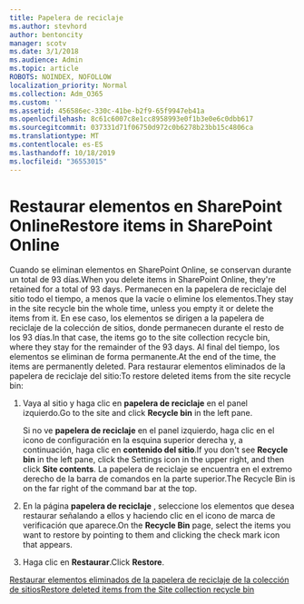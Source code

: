 ```yaml
---
title: Papelera de reciclaje
ms.author: stevhord
author: bentoncity
manager: scotv
ms.date: 3/1/2018
ms.audience: Admin
ms.topic: article
ROBOTS: NOINDEX, NOFOLLOW
localization_priority: Normal
ms.collection: Adm_O365
ms.custom: ''
ms.assetid: 456586ec-330c-41be-b2f9-65f9947eb41a
ms.openlocfilehash: 8c61c6007c8e1cc8958993e0f1b3e0e6c0dbb617
ms.sourcegitcommit: 037331d71f06750d972c0b6278b23bb15c4806ca
ms.translationtype: MT
ms.contentlocale: es-ES
ms.lasthandoff: 10/18/2019
ms.locfileid: "36553015"
---
```

# <a name="restore-items-in-sharepoint-online"></a><span data-ttu-id="80b34-102">Restaurar elementos en SharePoint Online</span><span class="sxs-lookup"><span data-stu-id="80b34-102">Restore items in SharePoint Online</span></span>

<span data-ttu-id="80b34-103">Cuando se eliminan elementos en SharePoint Online, se conservan durante un total de 93 días.</span><span class="sxs-lookup"><span data-stu-id="80b34-103">When you delete items in SharePoint Online, they're retained for a total of 93 days.</span></span> <span data-ttu-id="80b34-104">Permanecen en la papelera de reciclaje del sitio todo el tiempo, a menos que la vacíe o elimine los elementos.</span><span class="sxs-lookup"><span data-stu-id="80b34-104">They stay in the site recycle bin the whole time, unless you empty it or delete the items from it.</span></span> <span data-ttu-id="80b34-105">En ese caso, los elementos se dirigen a la papelera de reciclaje de la colección de sitios, donde permanecen durante el resto de los 93 días.</span><span class="sxs-lookup"><span data-stu-id="80b34-105">In that case, the items go to the site collection recycle bin, where they stay for the remainder of the 93 days.</span></span> <span data-ttu-id="80b34-106">Al final del tiempo, los elementos se eliminan de forma permanente.</span><span class="sxs-lookup"><span data-stu-id="80b34-106">At the end of the time, the items are permanently deleted.</span></span> <span data-ttu-id="80b34-107">Para restaurar elementos eliminados de la papelera de reciclaje del sitio:</span><span class="sxs-lookup"><span data-stu-id="80b34-107">To restore deleted items from the site recycle bin:</span></span>
  
1. <span data-ttu-id="80b34-108">Vaya al sitio y haga clic en **papelera de reciclaje** en el panel izquierdo.</span><span class="sxs-lookup"><span data-stu-id="80b34-108">Go to the site and click **Recycle bin** in the left pane.</span></span> 
    
    <span data-ttu-id="80b34-109">Si no ve **papelera de reciclaje** en el panel izquierdo, haga clic en el icono de configuración en la esquina superior derecha y, a continuación, haga clic en **contenido del sitio**.</span><span class="sxs-lookup"><span data-stu-id="80b34-109">If you don't see **Recycle bin** in the left pane, click the Settings icon in the upper right, and then click **Site contents**.</span></span> <span data-ttu-id="80b34-110">La papelera de reciclaje se encuentra en el extremo derecho de la barra de comandos en la parte superior.</span><span class="sxs-lookup"><span data-stu-id="80b34-110">The Recycle Bin is on the far right of the command bar at the top.</span></span>
    
2. <span data-ttu-id="80b34-111">En la página **papelera de reciclaje** , seleccione los elementos que desea restaurar señalando a ellos y haciendo clic en el icono de marca de verificación que aparece.</span><span class="sxs-lookup"><span data-stu-id="80b34-111">On the **Recycle Bin** page, select the items you want to restore by pointing to them and clicking the check mark icon that appears.</span></span> 
    
3. <span data-ttu-id="80b34-112">Haga clic en **Restaurar**.</span><span class="sxs-lookup"><span data-stu-id="80b34-112">Click **Restore**.</span></span>
    
[<span data-ttu-id="80b34-113">Restaurar elementos eliminados de la papelera de reciclaje de la colección de sitios</span><span class="sxs-lookup"><span data-stu-id="80b34-113">Restore deleted items from the Site collection recycle bin</span></span>](https://go.microsoft.com/fwlink/?linkid=866439)
  

